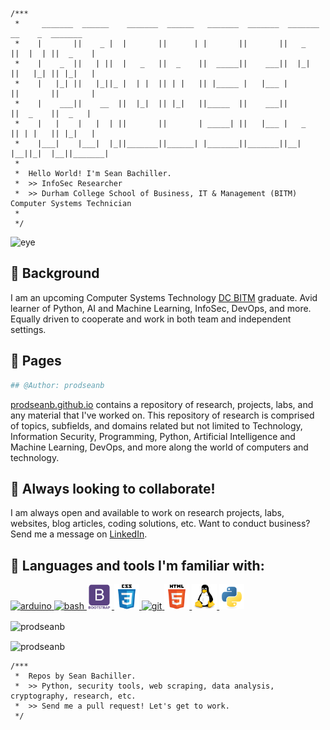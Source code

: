 ```
/***
 *     _______  ______    _______  ______   _______  _______  _______  __    _  _______ 
 *    |       ||    _ |  |       ||      | |       ||       ||   _   ||  |  | ||  _    |
 *    |    _  ||   | ||  |   _   ||  _    ||  _____||    ___||  |_|  ||   |_| || |_|   |
 *    |   |_| ||   |_||_ |  | |  || | |   || |_____ |   |___ |       ||       ||       |
 *    |    ___||    __  ||  |_|  || |_|   ||_____  ||    ___||       ||  _    ||  _   | 
 *    |   |    |   |  | ||       ||       | _____| ||   |___ |   _   || | |   || |_|   |
 *    |___|    |___|  |_||_______||______| |_______||_______||__| |__||_|  |__||_______|
 *
 *  Hello World! I'm Sean Bachiller.
 *  >> InfoSec Researcher
 *  >> Durham College School of Business, IT & Management (BITM) Computer Systems Technician
 *
 */ 
```
![eye](https://user-images.githubusercontent.com/59718043/120596190-6ef57400-c411-11eb-8940-aa887e5e804a.gif)
## 🌱 Background
I am an upcoming Computer Systems Technology [DC BITM](https://durhamcollege.ca/academic-schools/school-of-business-it-management) graduate. Avid learner of Python, AI and Machine Learning, InfoSec, DevOps, and more. Equally driven to cooperate and work in both team and independent settings.
## 📃 Pages
```python
## @Author: prodseanb
```
[prodseanb.github.io](https://prodseanb.github.io/) contains a repository of research, projects, labs, and any material that I've worked on. This repository of research is comprised of topics, subfields, and domains related but not limited to Technology, Information Security, Programming, Python, Artificial Intelligence and Machine Learning, DevOps, and more along the world of computers and technology.
## 👥 Always looking to collaborate!
I am always open and available to work on research projects, labs, websites, blog articles, coding solutions, etc. Want to conduct business? Send me a message on [LinkedIn](https://www.linkedin.com/in/sean-bachiller-40b63417b/).

## 🧰 Languages and tools I'm familiar with:
<p align="left"> <a href="https://www.arduino.cc/" target="_blank"> <img src="https://cdn.worldvectorlogo.com/logos/arduino-1.svg" alt="arduino" width="40" height="40"/> </a> <a href="https://www.gnu.org/software/bash/" target="_blank"> <img src="https://www.vectorlogo.zone/logos/gnu_bash/gnu_bash-icon.svg" alt="bash" width="40" height="40"/> </a> <a href="https://getbootstrap.com" target="_blank"> <img src="https://raw.githubusercontent.com/devicons/devicon/master/icons/bootstrap/bootstrap-plain-wordmark.svg" alt="bootstrap" width="40" height="40"/> </a> <a href="https://www.w3schools.com/css/" target="_blank"> <img src="https://raw.githubusercontent.com/devicons/devicon/master/icons/css3/css3-original-wordmark.svg" alt="css3" width="40" height="40"/> </a> <a href="https://git-scm.com/" target="_blank"> <img src="https://www.vectorlogo.zone/logos/git-scm/git-scm-icon.svg" alt="git" width="40" height="40"/> </a> <a href="https://www.w3.org/html/" target="_blank"> <img src="https://raw.githubusercontent.com/devicons/devicon/master/icons/html5/html5-original-wordmark.svg" alt="html5" width="40" height="40"/> </a> <a href="https://www.linux.org/" target="_blank"> <img src="https://raw.githubusercontent.com/devicons/devicon/master/icons/linux/linux-original.svg" alt="linux" width="40" height="40"/> </a> <a href="https://www.python.org" target="_blank"> <img src="https://raw.githubusercontent.com/devicons/devicon/master/icons/python/python-original.svg" alt="python" width="40" height="40"/> </a> </p>

<p><img align="center" src="https://github-readme-stats.vercel.app/api/top-langs?username=prodseanb&show_icons=true&locale=en&layout=compact" alt="prodseanb" /></p>

<p><img align="center" src="https://github-readme-streak-stats.herokuapp.com/?user=prodseanb&" alt="prodseanb" /></p>


```
/***
 *  Repos by Sean Bachiller.
 *  >> Python, security tools, web scraping, data analysis, cryptography, research, etc.
 *  >> Send me a pull request! Let's get to work.
 */ 
```
